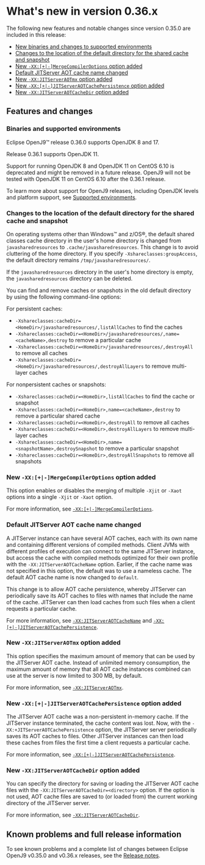 <!--
* Copyright (c) 2017, 2023 IBM Corp. and others
*
* This program and the accompanying materials are made
* available under the terms of the Eclipse Public License 2.0
* which accompanies this distribution and is available at
* https://www.eclipse.org/legal/epl-2.0/ or the Apache
* License, Version 2.0 which accompanies this distribution and
* is available at https://www.apache.org/licenses/LICENSE-2.0.
*
* This Source Code may also be made available under the
* following Secondary Licenses when the conditions for such
* availability set forth in the Eclipse Public License, v. 2.0
* are satisfied: GNU General Public License, version 2 with
* the GNU Classpath Exception [1] and GNU General Public
* License, version 2 with the OpenJDK Assembly Exception [2].
*
* [1] https://www.gnu.org/software/classpath/license.html
* [2] https://openjdk.org/legal/assembly-exception.html
*
* SPDX-License-Identifier: EPL-2.0 OR Apache-2.0 OR GPL-2.0 WITH
* Classpath-exception-2.0 OR LicenseRef-GPL-2.0 WITH Assembly-exception
-->

# What's new in version 0.36.x

The following new features and notable changes since version 0.35.0 are included in this release:

- [New binaries and changes to supported environments](#binaries-and-supported-environments)
- [Changes to the location of the default directory for the shared cache and snapshot](#changes-to-the-location-of-the-default-directory-for-the-shared-cache-and-snapshot)
- [New `-XX:[+|-]MergeCompilerOptions` option added](#new-xx-mergecompileroptions-option-added)
- [Default JITServer AOT cache name changed](#default-jitserver-aot-cache-name-changed)
- [New `-XX:JITServerAOTmx` option added](#new-xxjitserveraotmx-option-added)
- [New `-XX:[+|-]JITServerAOTCachePersistence` option added](#new-xx-jitserveraotcachepersistence-option-added)
- [New `-XX:JITServerAOTCacheDir` option added](#new-xxjitserveraotcachedir-option-added)

## Features and changes

### Binaries and supported environments

Eclipse OpenJ9&trade; release 0.36.0 supports OpenJDK 8 and 17.

Release 0.36.1 supports OpenJDK 11.

Support for running OpenJDK 8 and OpenJDK 11 on CentOS 6.10 is deprecated and might be removed in a future release. OpenJ9 will not be tested with OpenJDK 11 on CentOS 6.10 after the 0.36.1 release.

To learn more about support for OpenJ9 releases, including OpenJDK levels and platform support, see [Supported environments](openj9_support.md).

### Changes to the location of the default directory for the shared cache and snapshot

On operating systems other than Windows&trade; and z/OS&reg;, the default shared classes cache directory in the user's home directory is changed from `javasharedresources` to `.cache/javasharedresources`. This change is to avoid cluttering of the home directory. If you specify `-Xshareclasses:groupAccess`, the default directory remains `/tmp/javasharedresources/`.

If the `javasharedresources` directory in the user's home directory is empty, the `javasharedresources` directory can be deleted.

You can find and remove caches or snapshots in the old default directory by using the following command-line options:

For persistent caches:

- `-Xshareclasses:cacheDir=<HomeDir>/javasharedresources/,listAllCaches` to find the caches
- `-Xshareclasses:cacheDir=<HomeDir>/javasharedresources/,name=<cacheName>,destroy` to remove a particular cache
- `-Xshareclasses:cacheDir=<HomeDir>/javasharedresources/,destroyAll` to remove all caches
- `-Xshareclasses:cacheDir=<HomeDir>/javasharedresources/,destroyAllLayers` to remove multi-layer caches

For nonpersistent caches or snapshots:

- `-Xshareclasses:cacheDir=<HomeDir>,listAllCaches` to find the cache or snapshot
- `-Xshareclasses:cacheDir=<HomeDir>,name=<cacheName>,destroy` to remove a particular shared cache
- `-Xshareclasses:cacheDir=<HomeDir>,destroyAll` to remove all caches
- `-Xshareclasses:cacheDir=<HomeDir>,destroyAllLayers` to remove multi-layer caches
- `-Xshareclasses:cacheDir=<HomeDir>,name=<snapshotName>,destroySnapshot` to remove a particular snapshot
- `-Xshareclasses:cacheDir=<HomeDir>,destroyAllSnapshots` to remove all snapshots

### New `-XX:[+|-]MergeCompilerOptions` option added

This option enables or disables the merging of multiple `-Xjit` or `-Xaot` options into a single `-Xjit` or `-Xaot` option.

For more information, see [`-XX:[+|-]MergeCompilerOptions`](xxmergecompileroptions.md).

### Default JITServer AOT cache name changed

A JITServer instance can have several AOT caches, each with its own name and containing different versions of compiled methods. Client JVMs with different profiles of execution can connect to the same JITServer instance, but access the cache with compiled methods optimized for their own profile with the `-XX:JITServerAOTCacheName` option. Earlier, if the cache name was not specified in this option, the default was to use a nameless cache. The default AOT cache name is now changed to `default`.

This change is to allow AOT cache persistence, whereby JITServer can periodically save its AOT caches to files with names that include the name of the cache. JITServer can then load caches from such files when a client requests a particular cache.

For more information, see [`-XX:JITServerAOTCacheName`](xxjitserveraotcachename.md) and [`-XX:[+|-]JITServerAOTCachePersistence`](xxjitserveraotcachepersistence.md).

### New `-XX:JITServerAOTmx` option added

This option specifies the maximum amount of memory that can be used by the JITServer AOT cache. Instead of unlimited memory consumption, the maximum amount of memory that all AOT cache instances combined can use at the server is now limited to 300 MB, by default.

For more information, see [`-XX:JITServerAOTmx`](xxjitserveraotmx.md).

### New `-XX:[+|-]JITServerAOTCachePersistence` option added

The JITServer AOT cache was a non-persistent in-memory cache. If the JITServer instance terminated, the cache content was lost. Now, with the `-XX:+JITServerAOTCachePersistence` option, the JITServer server periodically saves its AOT caches to files. Other JITServer instances can then load these caches from files the first time a client requests a particular cache.

For more information, see [`-XX:[+|-]JITServerAOTCachePersistence`](xxjitserveraotcachepersistence.md).

### New `-XX:JITServerAOTCacheDir` option added

You can specify the directory for saving or loading the JITServer AOT cache files with the `-XX:JITServerAOTCacheDir=<directory>` option. If the option is not used, AOT cache files are saved to (or loaded from) the current working directory of the JITServer server.

For more information, see [`-XX:JITServerAOTCacheDir`](xxjitserveraotcachedir.md).

## Known problems and full release information

To see known problems and a complete list of changes between Eclipse OpenJ9 v0.35.0 and v0.36.x releases, see the [Release notes](https://github.com/eclipse-openj9/openj9/blob/master/doc/release-notes/0.36/0.36.md).

<!-- ==== END OF TOPIC ==== version0.36.md ==== -->
